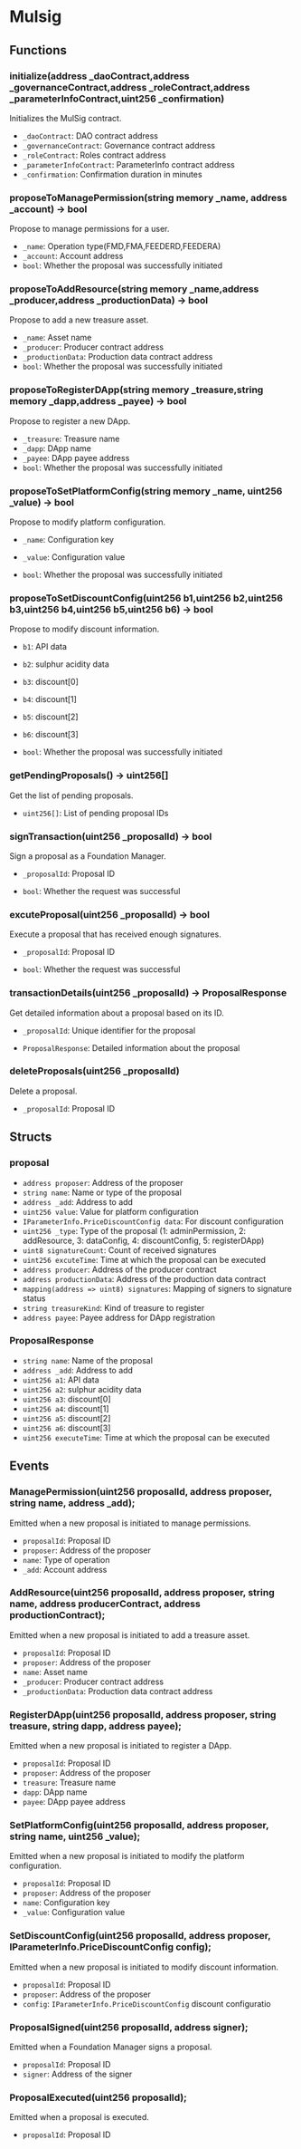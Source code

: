 # Mulsig

## Functions

### initialize(address \_daoContract,address \_governanceContract,address \_roleContract,address \_parameterInfoContract,uint256 \_confirmation)

Initializes the MulSig contract.

- `_daoContract`: DAO contract address
- `_governanceContract`: Governance contract address
- `_roleContract`: Roles contract address
- `_parameterInfoContract`: ParameterInfo contract address
- `_confirmation`: Confirmation duration in minutes

### proposeToManagePermission(string memory \_name, address \_account) -> bool

Propose to manage permissions for a user.

- `_name`: Operation type(FMD,FMA,FEEDERD,FEEDERA)
- `_account`: Account address
- `bool`: Whether the proposal was successfully initiated

### proposeToAddResource(string memory \_name,address \_producer,address \_productionData) -> bool

Propose to add a new treasure asset.

- `_name`: Asset name
- `_producer`: Producer contract address
- `_productionData`: Production data contract address
- `bool`: Whether the proposal was successfully initiated

### proposeToRegisterDApp(string memory \_treasure,string memory \_dapp,address \_payee) -> bool

Propose to register a new DApp.

- `_treasure`: Treasure name
- `_dapp`: DApp name
- `_payee`: DApp payee address
- `bool`: Whether the proposal was successfully initiated

### proposeToSetPlatformConfig(string memory \_name, uint256 \_value) -> bool

Propose to modify platform configuration.

- `_name`: Configuration key
- `_value`: Configuration value

- `bool`: Whether the proposal was successfully initiated

### proposeToSetDiscountConfig(uint256 b1,uint256 b2,uint256 b3,uint256 b4,uint256 b5,uint256 b6) -> bool

Propose to modify discount information.

- `b1`: API data
- `b2`: sulphur acidity data
- `b3`: discount[0]
- `b4`: discount[1]
- `b5`: discount[2]
- `b6`: discount[3]

- `bool`: Whether the proposal was successfully initiated

### getPendingProposals() -> uint256\[\]

Get the list of pending proposals.

- `uint256[]`: List of pending proposal IDs

### signTransaction(uint256 \_proposalId) -> bool

Sign a proposal as a Foundation Manager.

- `_proposalId`: Proposal ID

- `bool`: Whether the request was successful

### excuteProposal(uint256 \_proposalId) -> bool

Execute a proposal that has received enough signatures.

- `_proposalId`: Proposal ID

- `bool`: Whether the request was successful

### transactionDetails(uint256 \_proposalId) -> ProposalResponse

Get detailed information about a proposal based on its ID.

- `_proposalId`: Unique identifier for the proposal

- `ProposalResponse`: Detailed information about the proposal

### deleteProposals(uint256 \_proposalId)

Delete a proposal.

- `_proposalId`: Proposal ID

## Structs

### proposal

- `address proposer`: Address of the proposer
- `string name`: Name or type of the proposal
- `address _add`: Address to add
- `uint256 value`: Value for platform configuration
- `IParameterInfo.PriceDiscountConfig data`: For discount configuration
- `uint256 _type`: Type of the proposal (1: adminPermission, 2: addResource, 3: dataConfig, 4: discountConfig, 5: registerDApp)
- `uint8 signatureCount`: Count of received signatures
- `uint256 excuteTime`: Time at which the proposal can be executed
- `address producer`: Address of the producer contract
- `address productionData`: Address of the production data contract
- `mapping(address => uint8) signatures`: Mapping of signers to signature status
- `string treasureKind`: Kind of treasure to register
- `address payee`: Payee address for DApp registration

### ProposalResponse

- `string name`: Name of the proposal
- `address _add`: Address to add
- `uint256 a1`: API data
- `uint256 a2`: sulphur acidity data
- `uint256 a3`: discount[0]
- `uint256 a4`: discount[1]
- `uint256 a5`: discount[2]
- `uint256 a6`: discount[3]
- `uint256 executeTime`: Time at which the proposal can be executed

## Events

### ManagePermission(uint256 proposalId, address proposer, string name, address \_add);

Emitted when a new proposal is initiated to manage permissions.

- `proposalId`: Proposal ID
- `proposer`: Address of the proposer
- `name`: Type of operation
- `_add`: Account address

### AddResource(uint256 proposalId, address proposer, string name, address producerContract, address productionContract);

Emitted when a new proposal is initiated to add a treasure asset.

- `proposalId`: Proposal ID
- `proposer`: Address of the proposer
- `name`: Asset name
- `_producer`: Producer contract address
- `_productionData`: Production data contract address

### RegisterDApp(uint256 proposalId, address proposer, string treasure, string dapp, address payee);

Emitted when a new proposal is initiated to register a DApp.

- `proposalId`: Proposal ID
- `proposer`: Address of the proposer
- `treasure`: Treasure name
- `dapp`: DApp name
- `payee`: DApp payee address

### SetPlatformConfig(uint256 proposalId, address proposer, string name, uint256 \_value);

Emitted when a new proposal is initiated to modify the platform configuration.

- `proposalId`: Proposal ID
- `proposer`: Address of the proposer
- `name`: Configuration key
- `_value`: Configuration value

### SetDiscountConfig(uint256 proposalId, address proposer, IParameterInfo.PriceDiscountConfig config);

Emitted when a new proposal is initiated to modify discount information.

- `proposalId`: Proposal ID
- `proposer`: Address of the proposer
- `config`: `IParameterInfo.PriceDiscountConfig` discount configuratio

### ProposalSigned(uint256 proposalId, address signer);

Emitted when a Foundation Manager signs a proposal.

- `proposalId`: Proposal ID
- `signer`: Address of the signer

### ProposalExecuted(uint256 proposalId);

Emitted when a proposal is executed.

- `proposalId`: Proposal ID